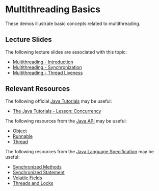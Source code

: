 Multithreading Basics
=================================================

These demos illustrate basic concepts related to multithreading.

## Lecture Slides ##

The following lecture slides are associated with this topic:

- [Multithreading - Introduction](https://drive.google.com/open?id=0BxYofk0iB_upbEhHOTFSODFZcDg)
- [Multithreading - Synchronization](https://drive.google.com/open?id=0BxYofk0iB_upMHp2MDl6RTc0aWM)
- [Multithreading - Thread Liveness](https://drive.google.com/open?id=0BxYofk0iB_upNkNlWGl5VnU3RVE)

## Relevant Resources ##

The following official [Java Tutorials](http://docs.oracle.com/javase/tutorial/index.html) may be useful:

- [The Java Tutorials - Lesson: Concurrency](https://docs.oracle.com/javase/tutorial/essential/concurrency/index.html)

The following resources from the [Java API](https://docs.oracle.com/en/java/javase/13/docs/api/index.html) may be useful:

- [Object](https://docs.oracle.com/en/java/javase/13/docs/api/java.base/java/lang/Object.html)
- [Runnable](https://docs.oracle.com/en/java/javase/13/docs/api/java.base/java/lang/Runnable.html)
- [Thread](https://docs.oracle.com/en/java/javase/13/docs/api/java.base/java/lang/Thread.html)

The following resources from the [Java Language Specification](https://docs.oracle.com/javase/specs/jls/se13/html/index.html) may be useful:

- [Synchronized Methods](https://docs.oracle.com/javase/specs/jls/se13/html/jls-8.html#jls-8.4.3.6)
- [Synchronized Statement](https://docs.oracle.com/javase/specs/jls/se13/html/jls-14.html#jls-14.19)
- [Volatile Fields](https://docs.oracle.com/javase/specs/jls/se13/html/jls-8.html#jls-8.3.1.4)
- [Threads and Locks](https://docs.oracle.com/javase/specs/jls/se13/html/jls-17.html)